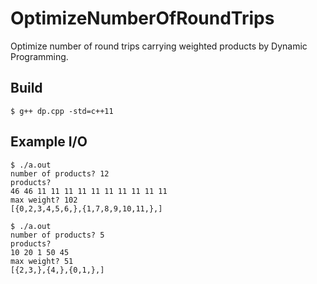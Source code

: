# OptimizeNumberOfRoundTrips
Optimize number of round trips carrying weighted products by Dynamic Programming.

## Build

```
$ g++ dp.cpp -std=c++11
```

## Example I/O

```
$ ./a.out
number of products? 12
products?
46 46 11 11 11 11 11 11 11 11 11 11
max weight? 102
[{0,2,3,4,5,6,},{1,7,8,9,10,11,},]
```

```
$ ./a.out
number of products? 5
products?
10 20 1 50 45
max weight? 51
[{2,3,},{4,},{0,1,},]
```

